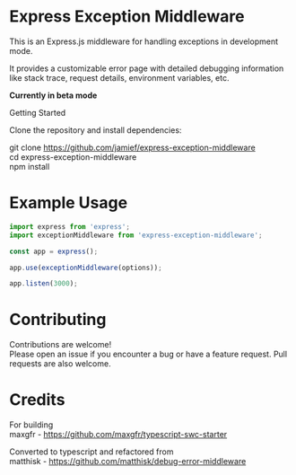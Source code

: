 # Express Exception Middleware

This is an Express.js middleware for handling exceptions in development mode.

It provides a customizable error page with detailed debugging information like stack trace, request details, environment variables, etc.

**Currently in beta mode**

Getting Started

Clone the repository and install dependencies:

git clone https://github.com/jamief/express-exception-middleware  
cd express-exception-middleware  
npm install  

# Example Usage

```js
import express from 'express';
import exceptionMiddleware from 'express-exception-middleware';

const app = express();

app.use(exceptionMiddleware(options));

app.listen(3000);
```

# Contributing

Contributions are welcome!  
Please open an issue if you encounter a bug or have a feature request. Pull requests are also welcome.

# Credits

For building  
maxgfr - https://github.com/maxgfr/typescript-swc-starter

Converted to typescript and refactored from  
matthisk - https://github.com/matthisk/debug-error-middleware
